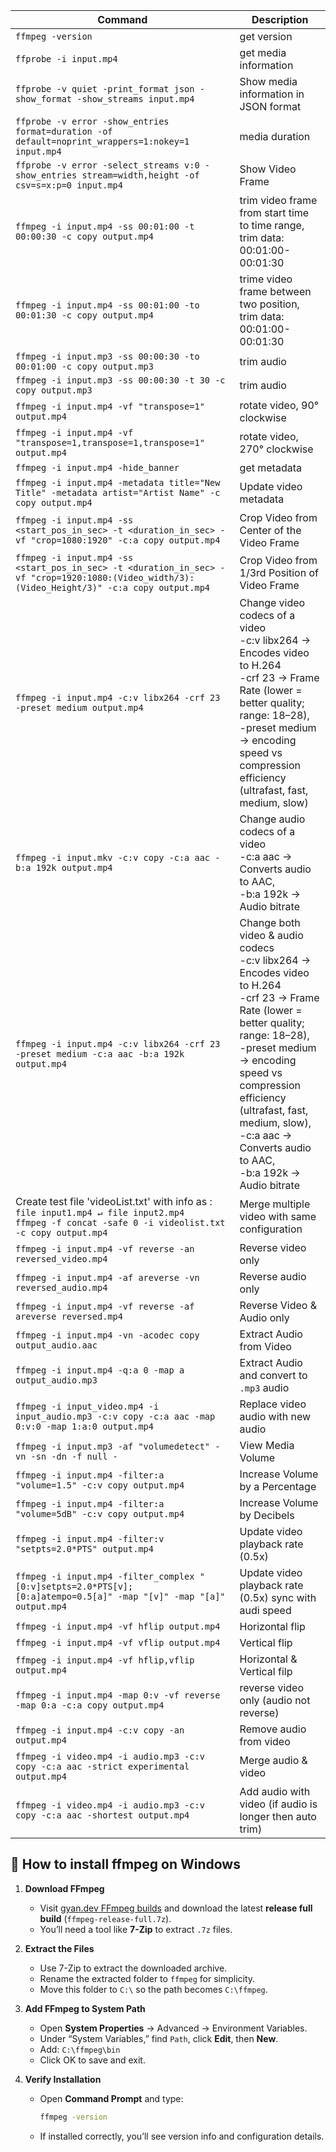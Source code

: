 <!-- # ffmpeg Script Learning -->

Command | Description
------- | --------
`ffmpeg -version` | get version
`ffprobe -i input.mp4` | get media information
`ffprobe -v quiet -print_format json -show_format -show_streams input.mp4` | Show media information in JSON format
`ffprobe -v error -show_entries format=duration -of default=noprint_wrappers=1:nokey=1 input.mp4` | media duration
`ffprobe -v error -select_streams v:0 -show_entries stream=width,height -of csv=s=x:p=0 input.mp4` | Show Video Frame
`ffmpeg -i input.mp4 -ss 00:01:00 -t 00:00:30 -c copy output.mp4` | trim video frame from start time to time range, trim data: 00:01:00-00:01:30
`ffmpeg -i input.mp4 -ss 00:01:00 -to 00:01:30 -c copy output.mp4` | trime video frame between two position, trim data: 00:01:00-00:01:30
`ffmpeg -i input.mp3 -ss 00:00:30 -to 00:01:00 -c copy output.mp3` | trim audio
`ffmpeg -i input.mp3 -ss 00:00:30 -t 30 -c copy output.mp3` | trim audio
`ffmpeg -i input.mp4 -vf "transpose=1" output.mp4` | rotate video, 90° clockwise
`ffmpeg -i input.mp4 -vf "transpose=1,transpose=1,transpose=1" output.mp4` | rotate video, 270° clockwise
`ffmpeg -i input.mp4 -hide_banner` | get metadata
`ffmpeg -i input.mp4 -metadata title="New Title" -metadata artist="Artist Name" -c copy output.mp4` | Update video metadata
`ffmpeg -i input.mp4 -ss <start_pos_in_sec> -t <duration_in_sec> -vf "crop=1080:1920" -c:a copy output.mp4` | Crop Video from Center of the Video Frame
`ffmpeg -i input.mp4 -ss <start_pos_in_sec> -t <duration_in_sec> -vf "crop=1920:1080:(Video_width/3):(Video_Height/3)" -c:a copy output.mp4` | Crop Video from 1/3rd Position of Video Frame
`ffmpeg -i input.mp4 -c:v libx264 -crf 23 -preset medium output.mp4` | Change video codecs of a video <br> -c:v libx264 → Encodes video to H.264 <br> -crf 23 → Frame Rate (lower = better quality; range: 18–28),<br> -preset medium → encoding speed vs compression efficiency (ultrafast, fast, medium, slow)
`ffmpeg -i input.mkv -c:v copy -c:a aac -b:a 192k output.mp4` | Change audio codecs of a video <br> -c:a aac → Converts audio to AAC,<br> -b:a 192k → Audio bitrate
`ffmpeg -i input.mp4 -c:v libx264 -crf 23 -preset medium -c:a aac -b:a 192k output.mp4` | Change both video & audio codecs <br> -c:v libx264 → Encodes video to H.264 <br> -crf 23 → Frame Rate (lower = better quality; range: 18–28),<br> -preset medium → encoding speed vs compression efficiency (ultrafast, fast, medium, slow),<br> -c:a aac → Converts audio to AAC,<br> -b:a 192k → Audio bitrate
Create test file 'videoList.txt' with info as : `file input1.mp4 ↵ file input2.mp4` <br> `ffmpeg -f concat -safe 0 -i videolist.txt -c copy output.mp4` | Merge multiple video with same configuration
`ffmpeg -i input.mp4 -vf reverse -an reversed_video.mp4` | Reverse video only
`ffmpeg -i input.mp4 -af areverse -vn reversed_audio.mp4` | Reverse audio only
`ffmpeg -i input.mp4 -vf reverse -af areverse reversed.mp4` | Reverse Video & Audio only
`ffmpeg -i input.mp4 -vn -acodec copy output_audio.aac` | Extract Audio from Video
`ffmpeg -i input.mp4 -q:a 0 -map a output_audio.mp3` | Extract Audio and convert to `.mp3` audio
`ffmpeg -i input_video.mp4 -i input_audio.mp3 -c:v copy -c:a aac -map 0:v:0 -map 1:a:0 output.mp4` | Replace video audio with new audio
`ffmpeg -i input.mp3 -af "volumedetect" -vn -sn -dn -f null -` | View Media Volume
`ffmpeg -i input.mp4 -filter:a "volume=1.5" -c:v copy output.mp4` | Increase Volume by a Percentage
`ffmpeg -i input.mp4 -filter:a "volume=5dB" -c:v copy output.mp4` | Increase Volume by Decibels
`ffmpeg -i input.mp4 -filter:v "setpts=2.0*PTS" output.mp4` | Update video playback rate (0.5x)
`ffmpeg -i input.mp4 -filter_complex "[0:v]setpts=2.0*PTS[v];[0:a]atempo=0.5[a]" -map "[v]" -map "[a]" output.mp4` | Update video playback rate (0.5x) sync with audi speed
`ffmpeg -i input.mp4 -vf hflip output.mp4` | Horizontal flip
`ffmpeg -i input.mp4 -vf vflip output.mp4` | Vertical flip
`ffmpeg -i input.mp4 -vf hflip,vflip output.mp4` | Horizontal & Vertical filp
`ffmpeg -i input.mp4 -map 0:v -vf reverse -map 0:a -c:a copy output.mp4` | reverse video only (audio not reverse)
`ffmpeg -i input.mp4 -c:v copy -an output.mp4` | Remove audio from video
`ffmpeg -i video.mp4 -i audio.mp3 -c:v copy -c:a aac -strict experimental output.mp4` | Merge audio & video
`ffmpeg -i video.mp4 -i audio.mp3 -c:v copy -c:a aac -shortest output.mp4` | Add audio with video (if audio is longer then auto trim)


<!--
function getCenter(percent, resolution= '3840x2160') {
    return `${(Number(resolution.replace(/\w\d+$/, ''))*percent).toFixed(0)}:${(Number(resolution.replace(/^\d+\w/, ''))*percent).toFixed(0)}`;
}
 -->

## 🧰 How to install ffmpeg on Windows

1. **Download FFmpeg**
   - Visit [gyan.dev FFmpeg builds](https://www.gyan.dev/ffmpeg/builds/) and download the latest **release full build** (`ffmpeg-release-full.7z`).
   - You’ll need a tool like **7-Zip** to extract `.7z` files.

2. **Extract the Files**
   - Use 7-Zip to extract the downloaded archive.
   - Rename the extracted folder to `ffmpeg` for simplicity.
   - Move this folder to `C:\` so the path becomes `C:\ffmpeg`.

3. **Add FFmpeg to System Path**
   - Open **System Properties** → Advanced → Environment Variables.
   - Under “System Variables,” find `Path`, click **Edit**, then **New**.
   - Add: `C:\ffmpeg\bin`
   - Click OK to save and exit.

4. **Verify Installation**
   - Open **Command Prompt** and type:
     ```bash
     ffmpeg -version
     ```
   - If installed correctly, you’ll see version info and configuration details.
